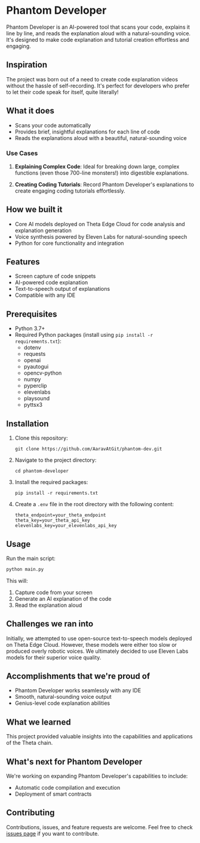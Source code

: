 
# Phantom Developer

Phantom Developer is an AI-powered tool that scans your code, explains it line by line, and reads the explanation aloud with a natural-sounding voice. It's designed to make code explanation and tutorial creation effortless and engaging.

## Inspiration

The project was born out of a need to create code explanation videos without the hassle of self-recording. It's perfect for developers who prefer to let their code speak for itself, quite literally!

## What it does

- Scans your code automatically
- Provides brief, insightful explanations for each line of code
- Reads the explanations aloud with a beautiful, natural-sounding voice

### Use Cases

1. **Explaining Complex Code**: 
   Ideal for breaking down large, complex functions (even those 700-line monsters!) into digestible explanations.

2. **Creating Coding Tutorials**: 
   Record Phantom Developer's explanations to create engaging coding tutorials effortlessly.

## How we built it

- Core AI models deployed on Theta Edge Cloud for code analysis and explanation generation
- Voice synthesis powered by Eleven Labs for natural-sounding speech
- Python for core functionality and integration

## Features

- Screen capture of code snippets
- AI-powered code explanation
- Text-to-speech output of explanations
- Compatible with any IDE

## Prerequisites

- Python 3.7+
- Required Python packages (install using `pip install -r requirements.txt`):
  - dotenv
  - requests
  - openai
  - pyautogui
  - opencv-python
  - numpy
  - pyperclip
  - elevenlabs
  - playsound
  - pyttsx3

## Installation

1. Clone this repository:
   ```
   git clone https://github.com/AaravAtGit/phantom-dev.git
   ```

2. Navigate to the project directory:
   ```
   cd phantom-developer
   ```

3. Install the required packages:
   ```
   pip install -r requirements.txt
   ```

4. Create a `.env` file in the root directory with the following content:
   ```
   theta_endpoint=your_theta_endpoint
   theta_key=your_theta_api_key
   elevenlabs_key=your_elevenlabs_api_key
   ```

## Usage

Run the main script:

```python
python main.py
```

This will:
1. Capture code from your screen
2. Generate an AI explanation of the code
3. Read the explanation aloud

## Challenges we ran into

Initially, we attempted to use open-source text-to-speech models deployed on Theta Edge Cloud. However, these models were either too slow or produced overly robotic voices. We ultimately decided to use Eleven Labs models for their superior voice quality.

## Accomplishments that we're proud of

- Phantom Developer works seamlessly with any IDE
- Smooth, natural-sounding voice output
- Genius-level code explanation abilities

## What we learned

This project provided valuable insights into the capabilities and applications of the Theta chain.

## What's next for Phantom Developer

We're working on expanding Phantom Developer's capabilities to include:
- Automatic code compilation and execution
- Deployment of smart contracts

## Contributing

Contributions, issues, and feature requests are welcome. Feel free to check [issues page](https://github.com/AaravAtGit/phantom-dev/issues) if you want to contribute.


